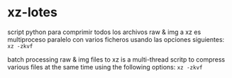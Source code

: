 # xz-lotes
script python para comprimir todos los archivos raw & img a xz 
es multiproceso paralelo con varios ficheros usando las opciones siguientes: `xz -zkvf`

batch processing raw & img files to xz
is a multi-thread scritp to compress various files at the same time using the following options: `xz -zkvf`

